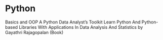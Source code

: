 # Python
Basics and OOP
A Python Data Analyst’s Toolkit Learn Python And Python-based Libraries With Applications In Data Analysis And Statistics by Gayathri Rajagopalan (Book)
